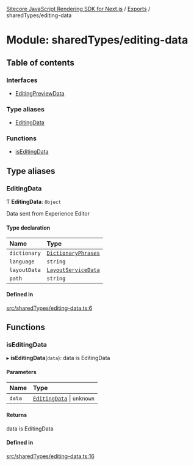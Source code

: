 [Sitecore JavaScript Rendering SDK for Next.js](../README.md) / [Exports](../modules.md) / sharedTypes/editing-data

# Module: sharedTypes/editing-data

## Table of contents

### Interfaces

- [EditingPreviewData](../interfaces/sharedTypes_editing_data.EditingPreviewData.md)

### Type aliases

- [EditingData](sharedTypes_editing_data.md#editingdata)

### Functions

- [isEditingData](sharedTypes_editing_data.md#iseditingdata)

## Type aliases

### EditingData

Ƭ **EditingData**: `Object`

Data sent from Experience Editor

#### Type declaration

| Name | Type |
| :------ | :------ |
| `dictionary` | [`DictionaryPhrases`](../interfaces/index.DictionaryPhrases.md) |
| `language` | `string` |
| `layoutData` | [`LayoutServiceData`](../interfaces/index.LayoutServiceData.md) |
| `path` | `string` |

#### Defined in

[src/sharedTypes/editing-data.ts:6](https://github.com/Sitecore/jss/blob/bd756fd2/packages/sitecore-jss-nextjs/src/sharedTypes/editing-data.ts#L6)

## Functions

### isEditingData

▸ **isEditingData**(`data`): data is EditingData

#### Parameters

| Name | Type |
| :------ | :------ |
| `data` | [`EditingData`](sharedTypes_editing_data.md#editingdata) \| `unknown` |

#### Returns

data is EditingData

#### Defined in

[src/sharedTypes/editing-data.ts:16](https://github.com/Sitecore/jss/blob/bd756fd2/packages/sitecore-jss-nextjs/src/sharedTypes/editing-data.ts#L16)
